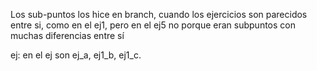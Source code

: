 Los sub-puntos los hice en branch, cuando los ejercicios son parecidos entre
si, como en el ej1, pero en el ej5 no porque eran subpuntos con muchas
diferencias entre sí 

ej: en el ej son ej_a, ej1_b, ej1_c.
